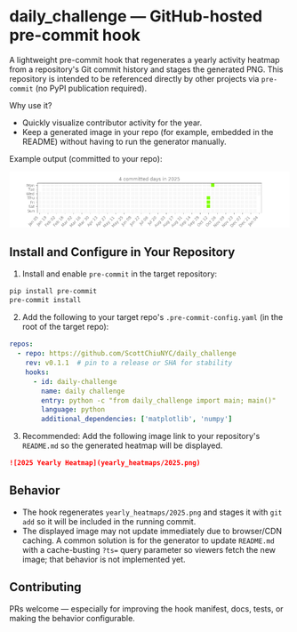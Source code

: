 # daily_challenge — GitHub-hosted pre-commit hook

A lightweight pre-commit hook that regenerates a yearly activity heatmap from a repository's Git commit history and stages the generated PNG. This repository is intended to be referenced directly by other projects via `pre-commit` (no PyPI publication required).

Why use it?
- Quickly visualize contributor activity for the year.
- Keep a generated image in your repo (for example, embedded in the README) without having to run the generator manually.

Example output (committed to your repo):

![2025 Yearly Heatmap](yearly_heatmaps/2025.png)

## Install and Configure in Your Repository

1. Install and enable `pre-commit` in the target repository:

```bash
pip install pre-commit
pre-commit install
```

2. Add the following to your target repo's `.pre-commit-config.yaml` (in the root of the target repo):

```yaml
repos:
  - repo: https://github.com/ScottChiuNYC/daily_challenge
    rev: v0.1.1  # pin to a release or SHA for stability
    hooks:
      - id: daily-challenge
        name: daily challenge
        entry: python -c "from daily_challenge import main; main()"
        language: python
        additional_dependencies: ['matplotlib', 'numpy']
```

3. Recommended: Add the following image link to your repository's `README.md` so the generated heatmap will be displayed.

```md
![2025 Yearly Heatmap](yearly_heatmaps/2025.png)
```

## Behavior

- The hook regenerates `yearly_heatmaps/2025.png` and stages it with `git add` so it will be included in the running commit.
- The displayed image may not update immediately due to browser/CDN caching. A common solution is for the generator to update `README.md` with a cache-busting `?ts=` query parameter so viewers fetch the new image; that behavior is not implemented yet.

## Contributing

PRs welcome — especially for improving the hook manifest, docs, tests, or making the behavior configurable.

